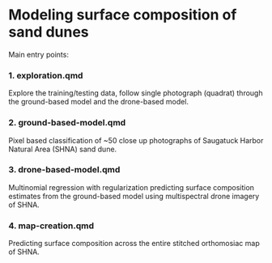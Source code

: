 # Modeling surface composition of sand dunes

Main entry points:

### 1. exploration.qmd

Explore the training/testing data, follow single photograph (quadrat) through the ground-based model and the drone-based model.

### 2. ground-based-model.qmd

Pixel based classification of ~50 close up photographs of Saugatuck Harbor Natural Area (SHNA) sand dune.

### 3. drone-based-model.qmd

Multinomial regression with regularization predicting surface composition estimates from the ground-based model using multispectral drone imagery of SHNA.

### 4. map-creation.qmd

Predicting surface composition across the entire stitched orthomosiac map of SHNA.


